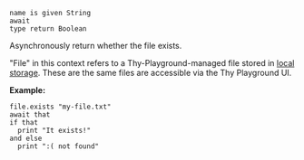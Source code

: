 ```thy
name is given String
await
type return Boolean
```

Asynchronously return whether the file exists.

"File" in this context refers to a Thy-Playground-managed file
stored in [local storage](https://developer.mozilla.org/en-US/docs/Web/API/Window/localStorage).
These are the same files are accessible via the Thy Playground UI.

**Example:**

```thy
file.exists "my-file.txt"
await that
if that
  print "It exists!"
and else
  print ":( not found"
```
